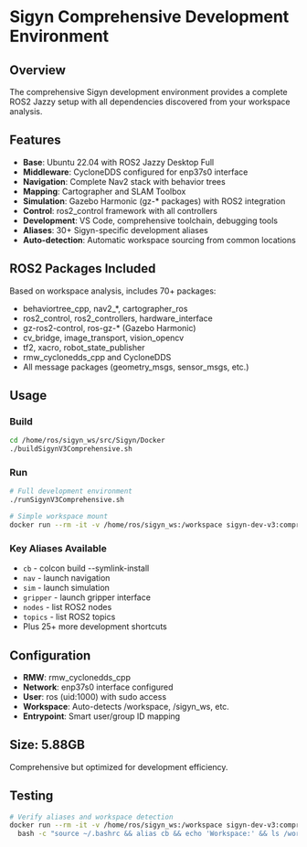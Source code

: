 # Sigyn Comprehensive Development Environment

## Overview
The comprehensive Sigyn development environment provides a complete ROS2 Jazzy setup with all dependencies discovered from your workspace analysis.

## Features
- **Base**: Ubuntu 22.04 with ROS2 Jazzy Desktop Full
- **Middleware**: CycloneDDS configured for enp37s0 interface
- **Navigation**: Complete Nav2 stack with behavior trees
- **Mapping**: Cartographer and SLAM Toolbox
- **Simulation**: Gazebo Harmonic (gz-* packages) with ROS2 integration
- **Control**: ros2_control framework with all controllers
- **Development**: VS Code, comprehensive toolchain, debugging tools
- **Aliases**: 30+ Sigyn-specific development aliases
- **Auto-detection**: Automatic workspace sourcing from common locations

## ROS2 Packages Included
Based on workspace analysis, includes 70+ packages:
- behaviortree_cpp, nav2_*, cartographer_ros
- ros2_control, ros2_controllers, hardware_interface
- gz-ros2-control, ros-gz-* (Gazebo Harmonic)
- cv_bridge, image_transport, vision_opencv
- tf2, xacro, robot_state_publisher
- rmw_cyclonedds_cpp and CycloneDDS
- All message packages (geometry_msgs, sensor_msgs, etc.)

## Usage

### Build
```bash
cd /home/ros/sigyn_ws/src/Sigyn/Docker
./buildSigynV3Comprehensive.sh
```

### Run
```bash
# Full development environment
./runSigynV3Comprehensive.sh

# Simple workspace mount
docker run --rm -it -v /home/ros/sigyn_ws:/workspace sigyn-dev-v3:comprehensive
```

### Key Aliases Available
- `cb` - colcon build --symlink-install
- `nav` - launch navigation
- `sim` - launch simulation
- `gripper` - launch gripper interface
- `nodes` - list ROS2 nodes
- `topics` - list ROS2 topics
- Plus 25+ more development shortcuts

## Configuration
- **RMW**: rmw_cyclonedds_cpp
- **Network**: enp37s0 interface configured
- **User**: ros (uid:1000) with sudo access
- **Workspace**: Auto-detects /workspace, /sigyn_ws, etc.
- **Entrypoint**: Smart user/group ID mapping

## Size: 5.88GB
Comprehensive but optimized for development efficiency.

## Testing
```bash
# Verify aliases and workspace detection
docker run --rm -it -v /home/ros/sigyn_ws:/workspace sigyn-dev-v3:comprehensive \
  bash -c "source ~/.bashrc && alias cb && echo 'Workspace:' && ls /workspace | head -3"
```
